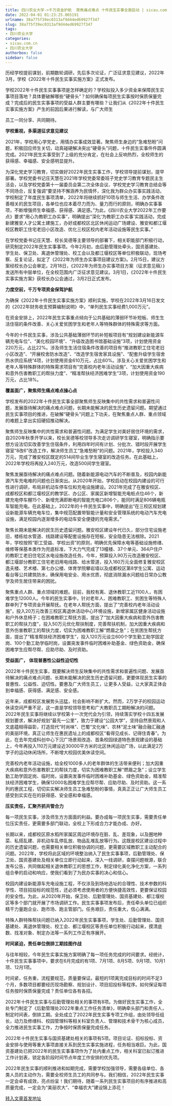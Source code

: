 ```yaml
---
title: 四川农业大学->千万资金护航  聚焦痛点难点 十件民生实事全面启动 | sicau.com.cn
date: 2022-04-01 01:23:25.065191
urlname: 38a775f39ec0313af9d44ed69927f347
slug: 38a775f39ec0313af9d44ed69927f347
tags: 
- 四川农业大学
categories:
- sicau.com.cn
- 四川农业大学
authorbox: false
sidebar: false
---
```

历经学校提前谋划，前期数轮调研，先后多次论证，广泛征求意见建议，2022年3月，学校《2022年十件民生实事实施方案》正式发布。

学校2022年十件民生实事事项是怎样确定的？学校拟投入多少资金来保障民生实事项目落地？具体要破解哪些“硬骨头”？如何确保每项民生实事按时保质保量完成？完成后的民生实事事项的受益人群主要有哪些？让我们从《2022年十件民生实事实施方案》产生的前因后果进行解读，与广大师生
<!--more-->
员工一同分享、共同期待。

**学校重视，多渠道征求意见建议**

2021年，学校用心学党史，用情办实事成效显著。聚焦师生身边的“急难愁盼”问题，积极回应师生关切，动真碰硬解决突出“硬骨头”问题，十件民生实事件件圆满完成。2021年民生实事受到了上级的充分肯定，在社会上反响热烈，全校师生的获得感、幸福感、安全感明显提升。

为深化党史学习教育，切实做好2022年民生实事工作，学校领导提前谋划，提早部署。学校党委书记庄天慧在2021年学校党委常委班子党史学习教育专题民主生活会，以及学校党委第十一届委员会第二次全体会议、学校党史学习教育总结会等不同场合，反复强调“要坚持不懈涵养为民情怀，深化我为群众办实事实践活动，学校制定了年度民生事项清单，2022年将继续抓好10项与师生生活、办学条件改善相关的民生项目，各单位也应本着尽力而为、量力而行的原则，明确办实事事项，不断增强师生幸福感、获得感、满足感。”为此，《四川农业大学2022年工作要点》要求“用心为教职工办实事”，明确提出“深化‘为教职工办实事’实践活动，完成新建雅安人才公寓土建施工，办好成都校区北区休闲运动广场建设、雅安和都江堰校区教职工住宅老旧小区改造、优化三校区校内老年活动设施等民生实事。”

在学校党委书记庄天慧、校长吴德等主要领导的部署下，相关职能部门积极行动，研究制定2022年民生实事事项。今年2月初，由后勤管理处牵头，国资基建处、学生处、保卫处、离退休管理处、校工会以及都江堰校区等单位积极联动，现场考察、反复论证，拟定了《2022年为师生办实事项目建议方案》。2月15日，建议方案经校长办公会审定。2月18日，《2022年为师生办实事项目方案（征求意见稿）》发送所有中层单位，在全校范围内广泛征求意见建议。3月1日，《2022年十件民生实事实施方案》获校长办公会通过，3月2日正式发布。

**力度空前，千万专项资金保驾护航**

为确保《2022年十件民生实事实施方案》顺利实施，学校在2022年3月16日发文的《2022年财务收支预算编制说明》中，“单列民生实事经费1,000万元”。

在资金安排上，2022年民生实事重点倾向于公共基础的薄弱环节补短板、师生生活住宿的条件改善、关心关爱贫困学生和老年人等特殊群体的特殊需求等方面。

今年的十件民生实事，涉及公共基础薄弱环节的补短板项目有“规划建设新能源车辆充电车位”、“美化校园环境”、“升级改造图书馆基础设施”3项，计划使用资金220万元，占比22%。涉及师生生活住宿条件改善的项目有“推进教职工住宅老旧小区改造”、“开展校舍防水改造”、“改造学生宿舍家具设施”、“配套升级学生宿舍热水供应系统”4项，计划使用资金610万元，占比60%。涉及关心关爱贫困学生和老年人等特殊群体的特殊需求项目有“完善校内老年活动设施”、“加大因重大疾病和意外伤害教职工的帮扶力度”、“精准帮扶经济困难学生”3项，计划使用资金190万元，占比18%。

**覆盖面广，聚焦师生痛点难点操心点**

学校发布的2022年十件民生实事全部聚焦师生反映集中的共性需求和普遍性问题，发展亟待解决的痛点难点问题，长期未能解决的民生历史遗留问题。期望通过民生实事项目的推进，在破解“硬骨头”问题上下功夫，在聚焦重点人群、重点领域的难题上拿出实招硬招推动解决。

聚焦师生反映集中的共性需求和普遍性问题。为满足学生对美好居住环境的需求，自2020年秋季开学以来，校长吴德等校领导多次走访调研学生寝室，明确指示要想方设法切实改善学生住宿条件，利用四年时间有计划、分批次、错时段开展学生寝室“8改6”改造工作，解决师生员工“急难愁盼”的问题。2021年，学校投入340万元，完成了雅安校区既定的514间毕业生学生寝室的改造任务。在此基础上，2022年学校将再投入240万元，改造500间学生寝室。

聚焦发展亟待解决的痛点难点问题。随着新能源电动汽车的不断普及，校园内新能源汽车充电难的问题也日渐突出。从2020年开始，学校启动在校园内建设的可行性进行调研，布局非机动车停车位和充电设施建设。2021年完成了在雅安校区、成都校区和都江堰校区的教学区、办公区、家属区新增智能充电桩点位46个，新建充电停车棚15个、新增充满即断电的智能充电口806个，能同时满足806辆电瓶车智能充电。在此基础上，2022年的十件民生实事中，明确提出“在三校区规划建设新能源车辆充电车位，集中规范配置带智能计量和安全管理系统的电动汽车充电设施，满足校园内逐渐增多的电动车安全便捷的充电需求。”

聚焦长期未能解决的民生历史遗留问题。雅安校区建设年代已久，部分住宅设施老旧，楼栋给水管道、线路建设等配套设施存在短板，安全隐患无法根除。2021年，学校按照“职工受益、学校出资”的原则，明确优先保障水电等基础设施修缮、维修等保基本类作为兜底标准，下大力气完成了13幢楼、37个单元、364户住户的教职工老旧住宅区水电设施改造任务。今年，预算投入90万元改造雅安校区、都江堰部分教职工住宅老旧用电线路、给水管道，投入160万元全面修复雅安校区逸夫楼、艺术楼、第七办公楼、体育学院攀岩墙以及成都校区第8学生公寓、运动看台等公共建筑防水，确保用电安全、用水优质，彻底消除漏水问题给日常办公教学及师生居住带来的困扰。

聚焦重点人群、重点领域的难题。目前，我校有离、退休教职工近1100人，有困难学生12000人。今年的民生实事中，针对老年人、困难教职工、贫困生等特殊人群单列了专项资金开展帮抚。在老年人帮抚方面，提出了“完善校内老年活动设施”，投入20万元改善三校区离退休活动中心环境设施，新增家属区健身活动设施和户外休息椅子；在困难教职工帮抚方面，提出了“加大因重大疾病和意外伤害教职工的帮扶力度”，投入50万元优化帮扶制度，完善帮扶机制，加大因重大疾病和意外伤害教职工的帮扶力度，切实为困难教职工解“燃眉之急”；在贫困生帮抚方面，提出了“精准帮扶经济困难学生”，投入120万元设立600个学生勤工助学固定岗、100个勤工助学临时岗，设置突发事件临时困难补助基金、绿色资助金，确保困难学生应帮尽帮、应助尽助、及时资助。

**受益面广，** **体现普惠性公益性迫切性**

2022年十件民生实事，既要解决师生反映集中的共性需求和普遍性问题、发展亟待解决的痛点难点问题、长期未能解决的民生历史遗留问题，更要体现民生实事的普惠性、公益性、迫切性。要惠及广大师生员工，让更多人受益，让大家真正体会到幸福感、获得感、满足感、安全感。

近年来，成都校区发展势头迅猛，社会影响不断扩大。然而，2万学子的校园运动休读空间严重不足，这一直是学校领导思考和广大教职员工期盼解决的问题。2022年民生实事将继续以学校第十一次党代会为引领，持续落实学校十四五发展规划要求，解决好规划“最先一公里”，致力于建设“公园大学”，坚持自然景观和人文底蕴相得益彰，打造现代“时尚味”、巴蜀“文化味”、农林“泥土味”融合融汇融通的美丽环境，真正让师生在惠民遗址上的成都校区“看得见成长、记得住青春”。为此，在去年完成科创中心下沉广场景观改造、首条校园绿道特色景观建设的基础上，今年再投入110万元建设近30000平方米的北区休闲运动广场，以此满足2万学子的运动休闲场所，不断增大校园优美休读空间。

完善校内老年活动设施，给全校1000多人的老年群体的生活带来便利；加大因重大疾病和意外伤害教职工的帮扶力度，切实为困难教职工解“燃眉之急”；设立学生勤工助学固定岗、临时岗，设置突发事件临时困难补助基金、绿色资助金，精准帮扶经济困难学生，确保12000名困难学生应帮尽帮、应助尽助、及时资助。这一系列的惠民工程，切切实实解决师生员工急难愁盼的事情，真真正正让广大师生员工感受到实实在在的获得感、安全感和幸福感。

**压实责任，汇聚齐抓共管合力**

每一项民生实事，涉及师生方方面面的利益。要办成每一项民生实事，需要责任单位压实责任，更需要多部门联动，全校上下形成合力才能办成、办好。

长期以来，成都校区原水稻所家属区周边环境存在脏、乱、差现象，以及圈地种菜、私搭乱建、非机动车乱停乱放、物品乱堆乱放等行为。这既是校区建设过程中的历史遗留问题，也需要相关单位积极协调的问题，更需要区域教职工主动配合的问题。2022年，学校将此区域的环境整治纳入了民生实事事项，后勤管理处、保卫处、国资基建处及相关单位立即行动起来，深入一线调研，查摆问题根源，联合发布公告，共同做起相关退休教职工的思想工作，制定绿化美化净化方案，一系列组合拳的启动和响应，使我们看到了为民办实事的决心和信心。

校园内建设新能源车充电设施工程，不仅涉及到场地选址的合理性、技术参数的科学性、项目招投标的规范性，还必须考虑使用者的方便快捷高效性，更要保证校园的安全性。为此，从2020年开始，保卫处、后勤管理处、国资基建处、都江堰校区等多个部门就开展了市场调研工作。民生实事事项发布后，责任牵头单位已组织精干力量跑企业、跑市场、跑主管部门。任务艰巨，责任重大，信心满满。

特殊人群特殊帮扶问题已纳入2022年民生实事事项，学生处、后勤管理处、国资基建处、离退休管理处、校工会、都江堰校区等责任单位积极行动起来，摸清底数、找准对象、制定办法等一系列工作正有序展开。

**时间紧迫，责任单位倒排工期挂图作战**

与往年相较，今年民生实事实施方案明确了每一项任务完成的时间要求。经统计，十件民生实事事项中，要求在6月完成的有1项、7月1项、8月5项、9月1项、10月1项、12月1项。

时间紧，任务重，流程要规范，质量要保证。最短的1项离完成目标的时间不足3个月，多数项目都要经历现场勘察、规划设计、项目招投标等程序。如何保证每项任务按时保质保量完成？责任单位各有各招。

2022年十件民生实事与后勤管理处相关的事项有8项。为做好民生实事工作，全处专门制定了《后勤管理处2022年重点工作任务清单》，明确牵头部门和责任人，制定时间表，倒排工期。全处成立了2022年民生实事专项工作组，由处领导任组长，动力及修缮科、校园管理科等相关科室负责人、管理和技术骨干为核心成员，全力推进民生实事工作，力争按时保质保量完成任务。

2022年十件民生实事与国资基建处相关的事项有5项。项目论证、招标投标、资金安排与使用等重大事项直接关系到民生实事实施进程，任务相当艰巨。为此，国资基建处已把2022年的民生实事事项作为了处内重点工作，相关科室已拟订推进工作计划表，锁定各阶段时间节点年度工作安排的优先项。

2022年民生实事的顺利推进和如期完成，需要学校加强领导，需要各级单位、各类人员的主动作为，需要全校师生员工的共同参与。我们相信，2022年民生实事一定会卓有成效，亮点纷呈！我们期待，随着一系列民生实事项目的有序推进和高质量完成，一定会为“美丽农大”、“幸福农大”建设锦上添花！



[转入文章首发地址](https://news.sicau.edu.cn/info/1135/67035.htm)